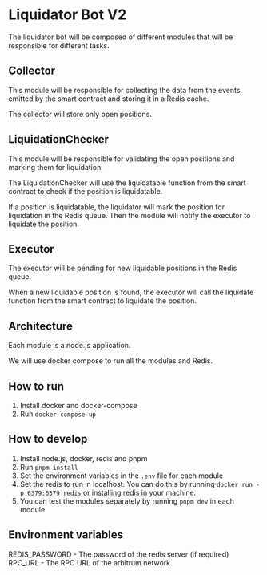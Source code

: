 # Liquidator Bot V2

The liquidator bot will be composed of different modules that will be responsible for different tasks.

## Collector

This module will be responsible for collecting the data from the events emitted by the smart contract and storing it in a Redis cache.

The collector will store only open positions.

## LiquidationChecker

This module will be responsible for validating the open positions and marking them for liquidation.

The LiquidationChecker will use the liquidatable function from the smart contract to check if the position is liquidatable.

If a position is liquidatable, the liquidator will mark the position for liquidation in the Redis queue. Then the module will notify the executor to liquidate the position.

## Executor

The executor will be pending for new liquidable positions in the Redis queue.

When a new liquidable position is found, the executor will call the liquidate function from the smart contract to liquidate the position.

## Architecture

Each module is a node.js application.

We will use docker compose to run all the modules and Redis.

## How to run

1. Install docker and docker-compose
2. Run `docker-compose up`

## How to develop

1. Install node.js, docker, redis and pnpm
2. Run `pnpm install`
3. Set the environment variables in the `.env` file for each module
4. Set the redis to run in localhost. You can do this by running `docker run -p 6379:6379 redis` or installing redis in your machine.
5. You can test the modules separately by running `pnpm dev` in each module

## Environment variables
REDIS_PASSWORD - The password of the redis server (if required)
RPC_URL - The RPC URL of the arbitrum network